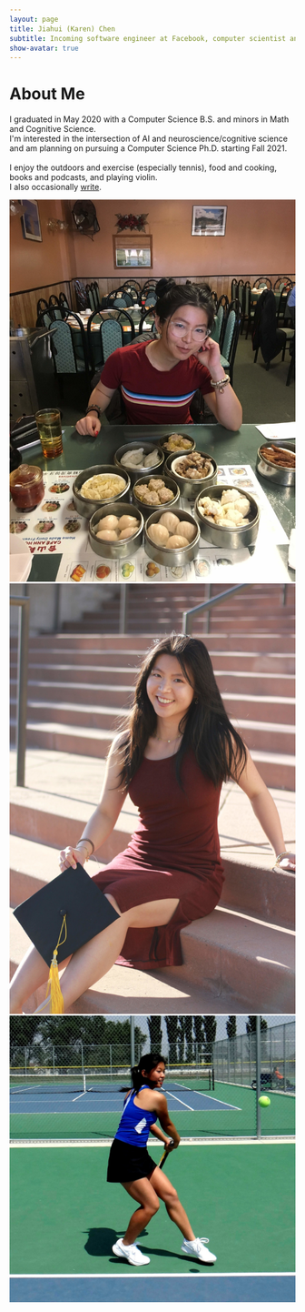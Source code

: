 ```yaml
---
layout: page
title: Jiahui (Karen) Chen
subtitle: Incoming software engineer at Facebook, computer scientist and researcher interested in AI/ML.
show-avatar: true
---
```

# About Me  

I graduated in May 2020 with a Computer Science B.S. and minors in Math and Cognitive Science.  
I'm interested in the intersection of AI and neuroscience/cognitive science
and am planning on pursuing a Computer Science Ph.D. starting Fall 2021.  
<br/>
I enjoy the outdoors and exercise (especially tennis), food and cooking, books and podcasts, and playing violin.  
I also occasionally [write](https://medium.com/@jiahui.k.chen).


<div position="relative" style="width:100%;height:500px">
  <div class="imgContainer">
  <!-- All image dimensions in imgContainer -->
    <img class="about-me-img" src="/img/dimsum_2000l.jpg">
  </div>
  <div class="imgContainer">
    <img class="about-me-img" src="/img/grad_2000l.jpg">
  </div>
  <div class="imgContainer">
    <img class="about-me-img" src="/img/tennis_sqr.jpg">
  </div>
</div>
<div style="width:800px">
